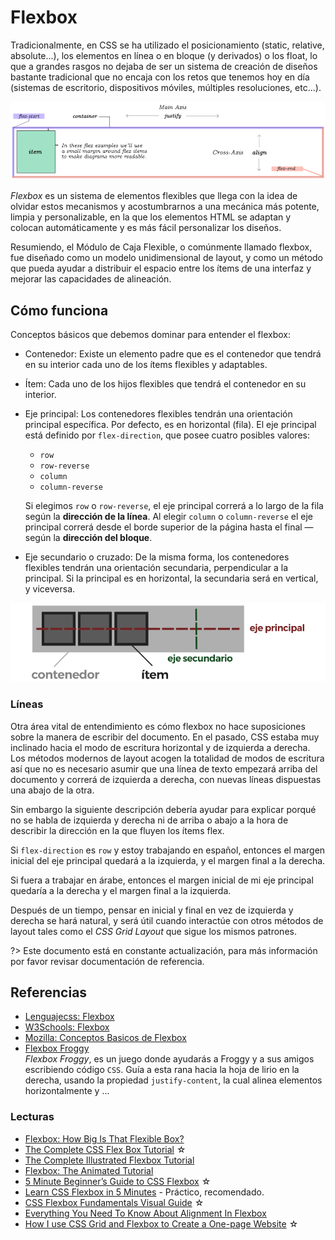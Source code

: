 # Flexbox

Tradicionalmente, en CSS se ha utilizado el posicionamiento (static, relative, absolute...), los elementos en línea o en bloque (y derivados) o los float, lo que a grandes rasgos no dejaba de ser un sistema de creación de diseños bastante tradicional que no encaja con los retos que tenemos hoy en día (sistemas de escritorio, dispositivos móviles, múltiples resoluciones, etc...).

![Flexbox](../../assets/img/flexbox.png)

_Flexbox_ es un sistema de elementos flexibles que llega con la idea de olvidar estos mecanismos y acostumbrarnos a una mecánica más potente, limpia y personalizable, en la que los elementos HTML se adaptan y colocan automáticamente y es más fácil personalizar los diseños.

Resumiendo, el Módulo de Caja Flexible, o comúnmente llamado flexbox, fue diseñado como un modelo unidimensional de layout, y como un método que pueda ayudar a distribuir el espacio entre los ítems de una interfaz y mejorar las capacidades de alineación.

## Cómo funciona

Conceptos básicos que debemos dominar para entender el flexbox:

* Contenedor: Existe un elemento padre que es el contenedor que tendrá en su interior cada uno de los ítems flexibles y adaptables.
* Ítem: Cada uno de los hijos flexibles que tendrá el contenedor en su interior.
* Eje principal: Los contenedores flexibles tendrán una orientación principal específica. Por defecto, es en horizontal (fila). 
  El eje principal está definido por `flex-direction`, que posee cuatro posibles valores:
  * `row`
  * `row-reverse`
  * `column`
  * `column-reverse`

  Si elegimos `row` o `row-reverse`, el eje principal correrá a lo largo de la fila según la **dirección de la línea**.
  Al elegir `column` o `column-reverse` el eje principal correrá desde el borde superior de la página hasta el final — según la **dirección del bloque**.

* Eje secundario o cruzado: De la misma forma, los contenedores flexibles tendrán una orientación secundaria, perpendicular a la principal. Si la principal es en horizontal, la secundaria será en vertical, y viceversa.

![Cómo funciona Flexbox](../../assets/img/flexbox-como-funciona.png)

### Líneas

Otra área vital de entendimiento es cómo flexbox no hace suposiciones sobre la manera de escribir del documento. En el pasado, CSS estaba muy inclinado hacia el modo de escritura horizontal y de izquierda a derecha. Los métodos modernos de layout acogen la totalidad de modos de escritura así que no es necesario asumir que una línea de texto empezará arriba del documento y correrá de izquierda a derecha, con nuevas líneas dispuestas una abajo de la otra.

Sin embargo la siguiente descripción debería ayudar para explicar porqué no se habla de izquierda y derecha ni de arriba o abajo a la hora de describir la dirección en la que fluyen los ítems flex. 

Si `flex-direction` es `row` y estoy trabajando en español, entonces el margen inicial del eje principal quedará a la izquierda, y el margen final a la derecha.

Si fuera a trabajar en árabe, entonces el margen inicial de mi eje principal quedaría a la derecha y el margen final a la izquierda.

Después de un tiempo, pensar en inicial y final en vez de izquierda y derecha se hará natural, y será útil cuando interactúe con otros métodos de layout tales como el _CSS Grid Layout_ que sigue los mismos patrones.

?> Este documento está en constante actualización, para más información por favor revisar documentación de referencia. 

## Referencias

- [Lenguajecss: Flexbox](https://lenguajecss.com/p/css/propiedades/flexbox)
- [W3Schools: Flexbox](https://www.w3schools.com/Css/css3_flexbox.asp)
- [Mozilla: Conceptos Basicos de Flexbox](https://developer.mozilla.org/es/docs/Web/CSS/CSS_Flexible_Box_Layout/Conceptos_Basicos_de_Flexbox)
- [Flexbox Froggy](http://flexboxfroggy.com/)  
  _Flexbox Froggy_, es un juego donde ayudarás a Froggy y a sus amigos escribiendo código `CSS`. Guía a esta rana hacia la hoja de lirio en la derecha, usando la propiedad `justify-content`, la cual alinea elementos horizontalmente y ...

### Lecturas

- [Flexbox: How Big Is That Flexible Box?](https://www.smashingmagazine.com/2018/09/flexbox-sizing-flexible-box)
- [The Complete CSS Flex Box Tutorial](https://medium.com/@js_tut/the-complete-css-flex-box-tutorial-d17971950bdc) ☆
- [The Complete Illustrated Flexbox Tutorial](https://medium.freecodecamp.org/the-complete-illustrated-flexbox-tutorial-d35c085dbf35)
- [Flexbox: The Animated Tutorial](https://medium.freecodecamp.org/flexbox-the-animated-tutorial-263e7d8864e5)
- [5 Minute Beginner’s Guide to CSS Flexbox](https://medium.com/@jillplatts/6-minute-beginners-guide-to-css-flexbox-527b3ff3480b) ☆
- [Learn CSS Flexbox in 5 Minutes](https://medium.freecodecamp.org/learn-css-flexbox-in-5-minutes-b941f0affc34) - Práctico, recomendado.
- [CSS Flexbox Fundamentals Visual Guide](https://medium.com/swlh/css-flexbox-fundamentals-visual-guide-1c467f480dac) ☆
- [Everything You Need To Know About Alignment In Flexbox](https://www.smashingmagazine.com/2018/08/flexbox-alignment/)
- [How I use CSS Grid and Flexbox to Create a One-page Website](https://medium.com/swlh/how-i-use-css-grid-and-flexbox-to-create-a-one-page-website-262aeea3592a) ☆
